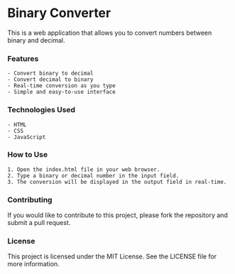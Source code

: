 # Binary Converter

This is a web application that allows you to convert numbers between binary and decimal.
### Features

    - Convert binary to decimal
    - Convert decimal to binary
    - Real-time conversion as you type
    - Simple and easy-to-use interface

### Technologies Used

    - HTML
    - CSS
    - JavaScript

### How to Use

    1. Open the index.html file in your web browser.
    2. Type a binary or decimal number in the input field.
    3. The conversion will be displayed in the output field in real-time.

### Contributing

If you would like to contribute to this project, please fork the repository and submit a pull request.

### License

This project is licensed under the MIT License. See the LICENSE file for more information.
